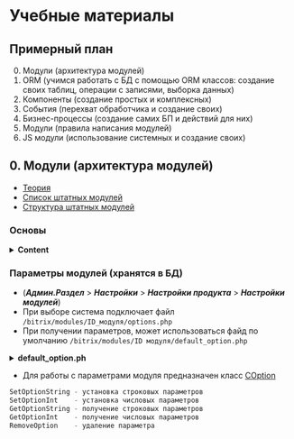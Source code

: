 # Учебные материалы

## Примерный план
0. Модули (архитектура модулей)
1. ORM (учимся работать с БД с помощью ORM классов: создание своих таблиц, операции с записями, выборка данных)
2. Компоненты (создание простых и комплексных)
3. События (перехват обработчика и создание своих)
4. Бизнес-процессы (создание самих БП и действий для них) 
5. Модули (правила написания модулей)
6. JS модули (использование системных и создание своих)

## 0. Модули (архитектура модулей)

* [Теория](https://dev.1c-bitrix.ru/learning/course/index.php?COURSE_ID=43&CHAPTER_ID=04609&LESSON_PATH=3913.4609)
* [Список штатных модулей](https://dev.1c-bitrix.ru/api_help/main/general/modules/identifiers.php)
* [Структура штатных модулей](https://dev.1c-bitrix.ru/learning/course/index.php?COURSE_ID=43&LESSON_ID=2823&LESSON_PATH=3913.4609.2823)

### Основы

<details>
  <summary><b>Content</b></summary>

* ***Управление штатными модулями*** - (***Настройки*** > ***Настройки продукта*** > ***Модули***) в административном разделе системы
* ***ВАЖНО*** - В партнерских модулях, в названии которых содержится точка (**bizon.main**) в имени пространства имен точка будет заменена на символ подчеркивания.
```php
use \Bizon.Main; // ошибка
use \Bizon\Main; // верно
```
* Перед использованием модуля необходимо проверить установлен ли он и подключить его
```php
<?
use Bitrix\Main\Loader;

if (Loader::includeModule('MODULE_NAME')) {
    // здесь можно использовать функции и классы модуля
}?>
```
* Основным файлом, используемым системой для манипуляции модулем, является `/bitrix/modules/ID_модуля/install/index.php`
```php
/install/index.php

Метод DoInstall   - при нажатии Установить на странице Модулей. (Установка)
Метод DoUninstall - при нажатии Удалить на странице Модулей.    (Удаление)

Обязательные свойства объекта этого класса:

MODULE_ID           - хранит ID модуля (полный код партнерского модуля);
MODULE_NAME         - имя модуля;
MODULE_VERSION      - текущая версия модуля в формате XX.XX.XX;
MODULE_VERSION_DATE - строка содержащая дату версии модуля; дата должна быть задана в формате YYYY-MM-DD HH:MI:SS;
MODULE_DESCRIPTION  - описание модуля;
MODULE_GROUP_RIGHTS - если задан метод GetModuleRightList, то данное свойство должно содержать Y.
```

<details>
  <summary><b>/install/index.php</b></summary>

```php
Class mymodule extends CModule
{
  public $MODULE_ID = "mymodule";
  public $MODULE_NAME;
  public $MODULE_VERSION;
  public $MODULE_VERSION_DATE;
  public $MODULE_DESCRIPTION;
  public $MODULE_CSS;

  public function __construct()
  {
    $arModuleVersion = [];
    include(__DIR__.'/version.php');    
    if(is_array($arModuleVersion) && array_key_exists('VERSION', $arModuleVersion))
    {
      $this->MODULE_VERSION      = $arModuleVersion['VERSION'];
      $this->MODULE_VERSION_DATE = $arModuleVersion['VERSION_DATE'];
    }   
    $this->MODULE_NAME        = 'module_name';
    $this->MODULE_DESCRIPTION = 'module_description';
  }

  public function DoInstall()
  {
    if(!IsModuleInstalled($this->MODULE_ID))
    {
        $this->InstallFiles();
        $this->InstallDB();
        CAdminMessage::ShowNote('Модуль успешно установлен');
    }
    else
    {
        RegisterModule($this->MODULE_ID);
        CAdminMessage::ShowNote('Модуль уже установлен');
    }
    RegisterModule($this->MODULE_ID);
  }

  public function DoUninstall()
  {
    if(IsModuleInstalled($this->MODULE_ID))
    {
        $this->UnInstallFiles();
        $this->UnInstallDB();
        CAdminMessage::ShowNote('Модуль успешно удален');
    }
    else
    {
        CAdminMessage::ShowNote('Модуль уже удален');
    }
    UnRegisterModule($this->MODULE_ID);
  }
}
```

</details>

</details>

### Параметры модулей (хранятся в БД)
* (***Админ.Раздел*** > ***Настройки*** > ***Настройки продукта*** > ***Настройки модулей***)
* При выборе система подключает файл `/bitrix/modules/ID_модуля/options.php`
* При получении параметров, может использоваться файд по умолчанию `/bitrix/modules/ID модуля/default_option.php`
<details>
  <summary><b>default_option.ph</b></summary>

```php
// Example: default_option.php
$support_default_option = array(
    "SUPPORT_DIR"                => "#SITE_DIR#support/",
    "SUPPORT_MAX_FILESIZE"       => "100",
    "ONLINE_INTERVAL"            => "900",
    "DEFAULT_VALUE_HIDDEN"       => "N",
    "NOT_IMAGE_EXTENSION_SUFFIX" => "_",
    "NOT_IMAGE_UPLOAD_DIR"       => "support/not_image",
    "DEFAULT_AUTO_CLOSE_DAYS"    => "7"
    );

// Использование
// установим строковый параметр
COption::SetOptionString("my_module_id", "MY_PARAMETER_ID", "VALUE");

// получим строковый параметр
$value = COption::GetOptionString("my_module_id", "MY_PARAMETER_ID", "DEFAULT_VALUE");
```

</details>

* Для работы с параметрами модуля предназначен класс [COption](https://dev.1c-bitrix.ru/api_help/main/reference/coption/index.php)
```php
SetOptionString - установка строковых параметров
SetOptionInt    - установка числовых параметров
GetOptionString - получение строковых параметров
GetOptionInt    - получение числовых параметров
RemoveOption    - удаление параметра
```